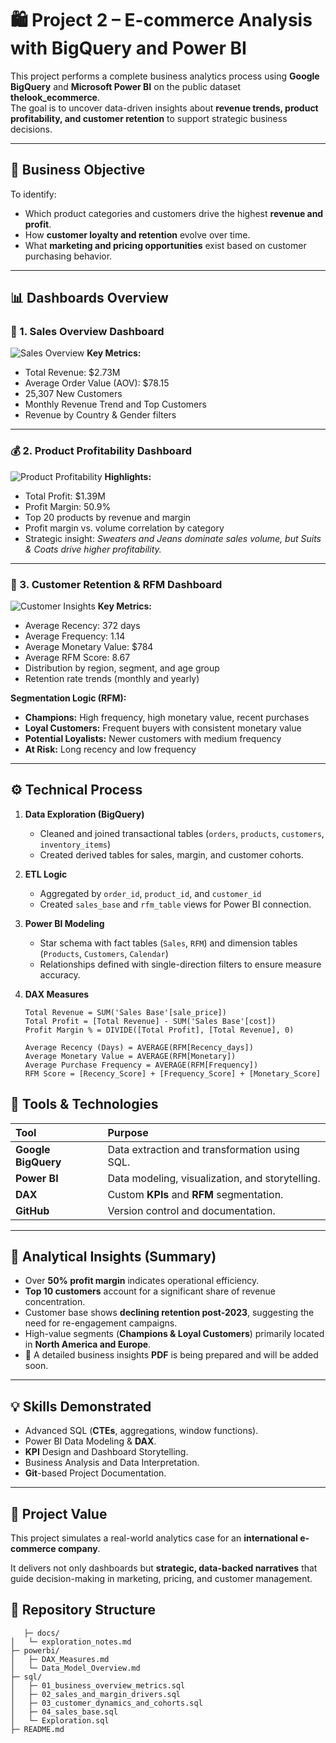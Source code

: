 # 🛍️ Project 2 – E-commerce Analysis with BigQuery and Power BI

This project performs a complete business analytics process using **Google BigQuery** and **Microsoft Power BI** on the public dataset **thelook_ecommerce**.  
The goal is to uncover data-driven insights about **revenue trends, product profitability, and customer retention** to support strategic business decisions.

---

## 🎯 Business Objective

To identify:
- Which product categories and customers drive the highest **revenue and profit**.
- How **customer loyalty and retention** evolve over time.
- What **marketing and pricing opportunities** exist based on customer purchasing behavior.

---

## 📊 Dashboards Overview

### 🧭 1. Sales Overview Dashboard
![Sales Overview](key_metrics.png)
**Key Metrics:**
- Total Revenue: \$2.73M  
- Average Order Value (AOV): \$78.15  
- 25,307 New Customers  
- Monthly Revenue Trend and Top Customers  
- Revenue by Country & Gender filters

---

### 💰 2. Product Profitability Dashboard
![Product Profitability](products_profitability.png)
**Highlights:**
- Total Profit: \$1.39M  
- Profit Margin: 50.9%  
- Top 20 products by revenue and margin  
- Profit margin vs. volume correlation by category  
- Strategic insight: *Sweaters and Jeans dominate sales volume, but Suits & Coats drive higher profitability.*

---

### 👥 3. Customer Retention & RFM Dashboard
![Customer Insights](customer_insights.png)
**Key Metrics:**
- Average Recency: 372 days  
- Average Frequency: 1.14  
- Average Monetary Value: \$784  
- Average RFM Score: 8.67  
- Distribution by region, segment, and age group  
- Retention rate trends (monthly and yearly)

**Segmentation Logic (RFM):**
- **Champions:** High frequency, high monetary value, recent purchases  
- **Loyal Customers:** Frequent buyers with consistent monetary value  
- **Potential Loyalists:** Newer customers with medium frequency  
- **At Risk:** Long recency and low frequency  

---

## ⚙️ Technical Process

1. **Data Exploration (BigQuery)**
   - Cleaned and joined transactional tables (`orders`, `products`, `customers`, `inventory_items`)
   - Created derived tables for sales, margin, and customer cohorts.

2. **ETL Logic**
   - Aggregated by `order_id`, `product_id`, and `customer_id`
   - Created `sales_base` and `rfm_table` views for Power BI connection.

3. **Power BI Modeling**
   - Star schema with fact tables (`Sales`, `RFM`) and dimension tables (`Products`, `Customers`, `Calendar`)
   - Relationships defined with single-direction filters to ensure measure accuracy.

4. **DAX Measures**
   ```DAX
   Total Revenue = SUM('Sales Base'[sale_price])
   Total Profit = [Total Revenue] - SUM('Sales Base'[cost])
   Profit Margin % = DIVIDE([Total Profit], [Total Revenue], 0)

   Average Recency (Days) = AVERAGE(RFM[Recency_days])
   Average Monetary Value = AVERAGE(RFM[Monetary])
   Average Purchase Frequency = AVERAGE(RFM[Frequency])
   RFM Score = [Recency_Score] + [Frequency_Score] + [Monetary_Score]
   ```

## 🧱 Tools & Technologies

| Tool | Purpose |
| :--- | :--- |
| **Google BigQuery** | Data extraction and transformation using SQL. |
| **Power BI** | Data modeling, visualization, and storytelling. |
| **DAX** | Custom **KPIs** and **RFM** segmentation. |
| **GitHub** | Version control and documentation. |

---

## 🧠 Analytical Insights (Summary)

* Over **50% profit margin** indicates operational efficiency.
* **Top 10 customers** account for a significant share of revenue concentration.
* Customer base shows **declining retention post-2023**, suggesting the need for re-engagement campaigns.
* High-value segments (**Champions & Loyal Customers**) primarily located in **North America and Europe**.
* 📄 A detailed business insights **PDF** is being prepared and will be added soon.

---

## 💡 Skills Demonstrated

* Advanced SQL (**CTEs**, aggregations, window functions).
* Power BI Data Modeling & **DAX**.
* **KPI** Design and Dashboard Storytelling.
* Business Analysis and Data Interpretation.
* **Git**-based Project Documentation.

---

## 🚀 Project Value

This project simulates a real-world analytics case for an **international e-commerce company**.

It delivers not only dashboards but **strategic, data-backed narratives** that guide decision-making in marketing, pricing, and customer management.

## 📁 Repository Structure
```pgsql
   ├─ docs/
│   └─ exploration_notes.md
├─ powerbi/
│   ├─ DAX_Measures.md
│   └─ Data_Model_Overview.md
├─ sql/
│   ├─ 01_business_overview_metrics.sql
│   ├─ 02_sales_and_margin_drivers.sql
│   ├─ 03_customer_dynamics_and_cohorts.sql
│   ├─ 04_sales_base.sql
│   └─ Exploration.sql
├─ README.md
```
